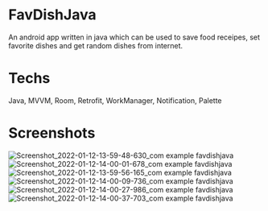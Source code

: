 # FavDishJava
An android app written in java which can be used to save food receipes, set favorite dishes and get random dishes from internet.

# Techs
Java,
MVVM,
Room,
Retrofit,
WorkManager,
Notification,
Palette

# Screenshots
![Screenshot_2022-01-12-13-59-48-630_com example favdishjava](https://user-images.githubusercontent.com/29258905/149084569-80542154-8d1b-458e-8407-ef4b66c6291c.jpg)
![Screenshot_2022-01-12-14-00-01-678_com example favdishjava](https://user-images.githubusercontent.com/29258905/149084563-6613cede-d9eb-4f74-ace9-95ee1581ab0e.jpg)
![Screenshot_2022-01-12-13-59-56-165_com example favdishjava](https://user-images.githubusercontent.com/29258905/149084560-8cff11ff-740e-4142-8d12-06359375fb69.jpg)
![Screenshot_2022-01-12-14-00-09-736_com example favdishjava](https://user-images.githubusercontent.com/29258905/149084558-d6ec07c4-76e4-4a09-9544-844e46b9ca00.jpg)
![Screenshot_2022-01-12-14-00-27-986_com example favdishjava](https://user-images.githubusercontent.com/29258905/149084557-64f48eb7-cde9-45a7-b0a7-fff1574aea4e.jpg)
![Screenshot_2022-01-12-14-00-37-703_com example favdishjava](https://user-images.githubusercontent.com/29258905/149084551-88708c11-a9c2-4e33-869e-79bd17ed16a5.jpg)
